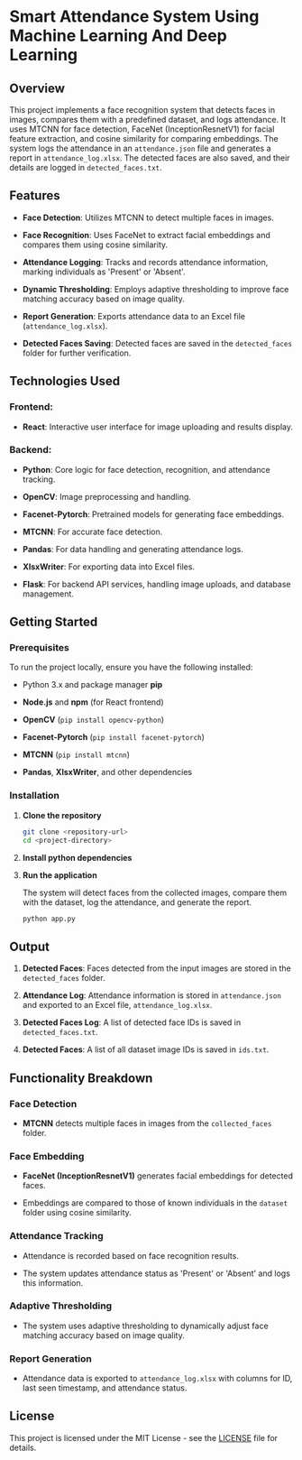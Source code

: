 # Smart Attendance System Using Machine Learning And Deep Learning

## Overview

This project implements a face recognition system that detects faces in images, compares them with a predefined dataset, and logs attendance. It uses MTCNN for face detection, FaceNet (InceptionResnetV1) for facial feature extraction, and cosine similarity for comparing embeddings. The system logs the attendance in an `attendance.json` file and generates a report in `attendance_log.xlsx`. The detected faces are also saved, and their details are logged in `detected_faces.txt`.

## Features

- **Face Detection**: Utilizes MTCNN to detect multiple faces in images.
  
- **Face Recognition**: Uses FaceNet to extract facial embeddings and compares them using cosine similarity.
  
- **Attendance Logging**: Tracks and records attendance information, marking individuals as 'Present' or 'Absent'.
  
- **Dynamic Thresholding**: Employs adaptive thresholding to improve face matching accuracy based on image quality.
  
- **Report Generation**: Exports attendance data to an Excel file (`attendance_log.xlsx`).
  
- **Detected Faces Saving**: Detected faces are saved in the `detected_faces` folder for further verification.

  

## Technologies Used

### Frontend:

- **React**: Interactive user interface for image uploading and results display.

### Backend:
  
- **Python**: Core logic for face detection, recognition, and attendance tracking.
  
- **OpenCV**: Image preprocessing and handling.
  
- **Facenet-Pytorch**: Pretrained models for generating face embeddings.
  
- **MTCNN**: For accurate face detection.
  
- **Pandas**: For data handling and generating attendance logs.
  
- **XlsxWriter**: For exporting data into Excel files.

- **Flask**: For backend API services, handling image uploads, and database management.

## Getting Started

### Prerequisites

To run the project locally, ensure you have the following installed:

- Python 3.x and package manager **pip**
  
- **Node.js** and **npm** (for React frontend)
  
- **OpenCV** (`pip install opencv-python`)

- **Facenet-Pytorch** (`pip install facenet-pytorch`)

- **MTCNN** (`pip install mtcnn`)

- **Pandas**, **XlsxWriter**, and other dependencies

### Installation

1. **Clone the repository**

   ```bash
   git clone <repository-url>
   cd <project-directory>

2. **Install python dependencies**

3. **Run the application**

   The system will detect faces from the collected images, compare them with the dataset, log the attendance, and generate the report.

   ```bash
   python app.py
   

## Output

1. **Detected Faces**: Faces detected from the input images are stored in the `detected_faces` folder.
   
2. **Attendance Log**: Attendance information is stored in `attendance.json` and exported to an Excel file, `attendance_log.xlsx`.

3. **Detected Faces Log**: A list of detected face IDs is saved in `detected_faces.txt`.
  
4. **Detected Faces**: A list of all dataset image IDs is saved in `ids.txt`.



## Functionality Breakdown

### Face Detection

- **MTCNN** detects multiple faces in images from the `collected_faces` folder.

### Face Embedding
  
- **FaceNet (InceptionResnetV1)** generates facial embeddings for detected faces.
  
- Embeddings are compared to those of known individuals in the `dataset` folder using cosine similarity.


### Attendance Tracking
  
- Attendance is recorded based on face recognition results.
  
- The system updates attendance status as 'Present' or 'Absent' and logs this information.


### Adaptive Thresholding

- The system uses adaptive thresholding to dynamically adjust face matching accuracy based on image quality.

### Report Generation
- Attendance data is exported to `attendance_log.xlsx` with columns for ID, last seen timestamp, and attendance status.


## License

This project is licensed under the MIT License - see the [LICENSE](LICENSE) file for details.

